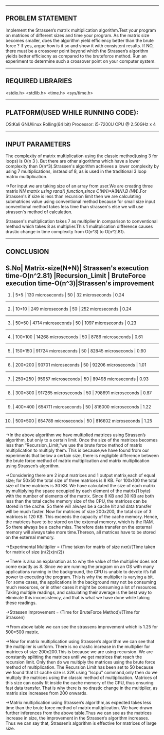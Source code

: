 ------------------------------------------------------------------------------------------------------------------------------------
PROBLEM STATEMENT
------------------------------------------------------------------------------------------------------------------------------------
Implement the Strassen’s matrix multiplication algorithm.Test your program on matrices of 
different sizes and time your program. As the matrix size becomes smaller, does the 
algorithm yield efficiency better than the brute force ? If yes, argue how is it so and 
show it with consistent results. If NO, there must be a crossover point beyond which 
the Strassen’s algorithm yields better efficiecny as compared to the bruteforce method.
Run an experiment to determine such a crossover point on your computer system.

--------------------------------------------------------------------------------------------------------------------------------------
REQUIRED LIBRARIES
--------------------------------------------------------------------------------------------------------------------------------------
<stdio.h>
<stdlib.h>
<time.h>
<sys/time.h>
<chrono>

--------------------------------------------------------------------------------------------------------------------------------------
PLATFORM(USED WHILE RUNNING CODE):
--------------------------------------------------------------------------------------------------------------------------------------
OS:Kali GNU/linux Rolling(64 bit)
Processor: i5-7200U CPU @ 2.50GHz x 4

---------------------------------------------------------------------------------------------------------------------------------------
INPUT PARAMETERS
---------------------------------------------------------------------------------------------------------------------------------------
The complexity of matrix multiplication using the classic method(using 3 for loops) is O(n 3 ). But there are other algorithms which 
have a lower complexity than O(n^3).Strassen's algorithm achieves a lower complexity by using 7 multiplications, instead of 8, as is
used in the traditional 3 loop matrix multiplication.

->For input we are taking size of an array from user.We are creating three matrix N*N matrix using rand() function,since C(N*N)=A(N*N).B
(N*N).For Strassen's if size is less than recursion limit then we are calculating submatrices value using conventional method because for
small size input conventional method takes less time than strassen's else we will use strassen's method of calculation.

Strassen's multiplication takes 7 as multiplier in comparison to conventional method which takes 8 as multiplier.This 1 mulitplication
difference causes drastic change in time complexity from O(n^3) to O(n^2.81).

---------------------------------------------------------------------------------------------------------------------------------------
CONCLUSION
----------------------------------------------------------------------------------------------------------------------------------------
S.No| Matrix-size(N*N)| Strassen's execution time-O(n^2.81) |Recursion_Limit  | BruteForce execution time-O(n^3)|Strassen's improvement
----------------------------------------------------------------------------------------------------------------------------------------
1.   | 5*5             | 130 microseconds                    | 50              | 32 microseconds               	 |	0.24
----------------------------------------------------------------------------------------------------------------------------------------
2.   | 10*10           | 249 microseconds                    | 50              | 252 microseconds                |	0.24
----------------------------------------------------------------------------------------------------------------------------------------
3.   | 50*50           | 4714 microseconds                   | 50              | 1097 microseconds               |	0.23
----------------------------------------------------------------------------------------------------------------------------------------
4.   | 100*100         | 14268 microseconds                  | 50              | 8786 microseconds               |	0.61
----------------------------------------------------------------------------------------------------------------------------------------
5.   | 150*150         | 91724 microseconds                  | 50 	       | 82845 microseconds              |	0.90
----------------------------------------------------------------------------------------------------------------------------------------
6.   | 200*200         | 90701 microseconds                  | 50 	       | 92206 microseconds              |	1.01
----------------------------------------------------------------------------------------------------------------------------------------
7.   | 250*250         | 95957 microseconds                  | 50 	       | 89498 microseconds              |	0.93
----------------------------------------------------------------------------------------------------------------------------------------
8.   | 300*300         | 917265 microseconds                 | 50	       | 798691 microseconds             |	0.87
----------------------------------------------------------------------------------------------------------------------------------------
9.   | 400*400         | 654711 microseconds                 | 50              | 816000 microseconds             |	1.22
----------------------------------------------------------------------------------------------------------------------------------------
10.  | 500*500         | 654789 microseconds                 | 50	       | 816602 microseconds             |	1.25
----------------------------------------------------------------------------------------------------------------------------------------

->In the above algorithm we have multiplied matrices using Strassen’s algorithm, but only to a certain limit. 
Once the size of the matrices becomes less than “Recursion_Limit,”we use the brute force method of matrix 
multiplication to multiply them. This is because,we have found from our experiments that below a certain size,
there is negligible difference between the brute force method of matrix multiplication and matrix multiplication
using Strassen’s algorithm.

->Considering there are 2 input matrices and 1 output matrix,each of equal size; for 50x50 the total size of three
matrices is 8 KB. For 100x100 the total size of three matrices is 30 KB. We have calculated the size of each
matrix by multiplying the space occupied by each element of the matrix(1 byte) with the number of elements of the
matrix. Since 8 KB and 30 KB are both less than the total cache memory size of the CPU, the matrices can be stored
in the cache. So there will always be a cache hit and data transfer will be much faster. Now for matrices of size
200x200, the total size of 3 matrices is 120 KB. This exceeds the capacity of the cache memory. Hence, the
matrices have to be stored on the external memory, which is the RAM. So there always be a cache miss. Therefore data
transfer on the external memory will always take more time.Thereon, all matrices have to be stored on the external memory.

->Experimental Multiplier = (Time taken for matrix of size nxn)/(Time taken for matrix of size (n/2)x(n/2))

->There is also an explanation as to why the value of the multiplier does not come exactly as 8. Since we are running
the program on an OS with many applications running in the background, the CPU is unable to devote it’s full power to
executing the program. This is why the multiplier is varying a bit. For some cases, the applications in the background
may not be consuming much resources, or in other cases it might be consuming a lot of resources. Taking multiple
readings, and calculating their average is the best way to eliminate this inconsistency, and that is what we have done
while taking these readings.

->Strassen Improvement = (Time for BruteForce Method)/(Time for Strassen)

->From above table we can see the strassens improvement which is 1.25 for 500*500 matrix.

->Now for matrix multiplication using Strassen’s algorithm we can see that the multiplier is uniform. There is no drastic
increase in the multiplier for matrices of size 200x200.This is because we are using recursion. We are constantly
splitting the matrices until we get matrices that reach the recursion limit. Only then do we multiply the matrices using
the brute force method of multiplication. The Recursion Limit has been set to 50 because we found that L1 cache size is 32K 
using "lscpu" command,only then do we multiply the matrices using the classic method of multiplication. Matrices
of this size can easily fit inside the cache memory of the CPU, thus ensuring fast data transfer. That is why there is no
drastic change in the multiplier, as matrix size increases from 200 onwards.

->Matrix multiplication using Strassen’s algorithm,as expected takes less time than the brute force method of matrix
multiplication. We have drawn further inferences from the above table.Thus we can see as the matrices increase in size, the
improvement in the Strassen’s algorithm increases. Thus we can say that, Strassen’s algorithm is effective for matrices of
large size.















